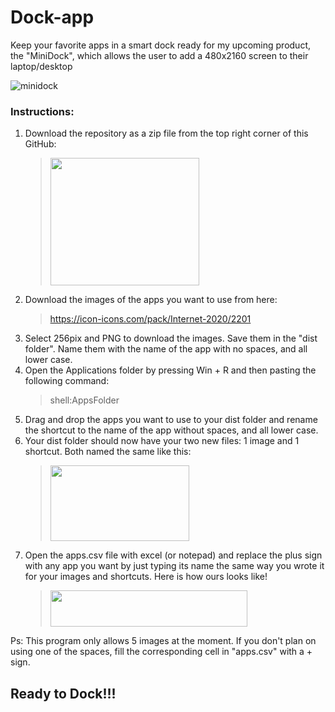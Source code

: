 # Dock-app
Keep your favorite apps in a smart dock ready for my upcoming product, the "MiniDock", which allows the user to add a 480x2160 screen to their laptop/desktop

![minidock](https://user-images.githubusercontent.com/63688331/111854360-1adff680-88dc-11eb-8ffe-e4e5e5f576ba.PNG)

### Instructions:
1. Download the repository as a zip file from the top right corner of this GitHub: 
    > <img src="https://user-images.githubusercontent.com/63688331/111855319-85dffc00-88e1-11eb-8823-efe1014e0b1a.png" width="238" height="204"> 
2. Download the images of the apps you want to use from here:
      > https://icon-icons.com/pack/Internet-2020/2201
3. Select 256pix and PNG to download the images. Save them in the "dist folder". Name them with the name of the app with no spaces, and all lower case.
4. Open the Applications folder by pressing Win + R and then pasting the following command:
      > shell:AppsFolder
5. Drag and drop the apps you want to use to your dist folder and rename the shortcut to the name of the app without spaces, and all lower case.
6. Your dist folder should now have your two new files: 1 image and 1 shortcut. Both named the same like this:
    > <img src="https://user-images.githubusercontent.com/63688331/111855616-2125a100-88e3-11eb-861a-46a4e9952fb5.PNG" width="222" height="121"> 
7. Open the apps.csv file with excel (or notepad) and replace the plus sign with any app you want by just typing its name the same way you wrote it for your images and shortcuts. Here is how ours looks like!
    > <img src="https://user-images.githubusercontent.com/63688331/111856045-516e3f00-88e5-11eb-8bb7-b35ca9836def.PNG" width="315" height="58"> 
Ps: This program only allows 5 images at the moment. If you don't plan on using one of the spaces, fill the corresponding cell in "apps.csv" with a + sign.

## Ready to Dock!!!

